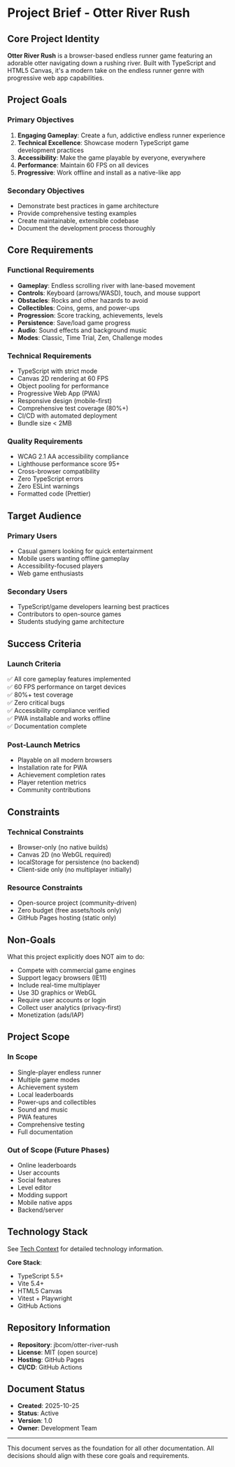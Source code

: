 # Project Brief - Otter River Rush

## Core Project Identity

**Otter River Rush** is a browser-based endless runner game featuring an adorable otter navigating down a rushing river. Built with TypeScript and HTML5 Canvas, it's a modern take on the endless runner genre with progressive web app capabilities.

## Project Goals

### Primary Objectives
1. **Engaging Gameplay**: Create a fun, addictive endless runner experience
2. **Technical Excellence**: Showcase modern TypeScript game development practices
3. **Accessibility**: Make the game playable by everyone, everywhere
4. **Performance**: Maintain 60 FPS on all devices
5. **Progressive**: Work offline and install as a native-like app

### Secondary Objectives
- Demonstrate best practices in game architecture
- Provide comprehensive testing examples
- Create maintainable, extensible codebase
- Document the development process thoroughly

## Core Requirements

### Functional Requirements
- **Gameplay**: Endless scrolling river with lane-based movement
- **Controls**: Keyboard (arrows/WASD), touch, and mouse support
- **Obstacles**: Rocks and other hazards to avoid
- **Collectibles**: Coins, gems, and power-ups
- **Progression**: Score tracking, achievements, levels
- **Persistence**: Save/load game progress
- **Audio**: Sound effects and background music
- **Modes**: Classic, Time Trial, Zen, Challenge modes

### Technical Requirements
- TypeScript with strict mode
- Canvas 2D rendering at 60 FPS
- Object pooling for performance
- Progressive Web App (PWA)
- Responsive design (mobile-first)
- Comprehensive test coverage (80%+)
- CI/CD with automated deployment
- Bundle size < 2MB

### Quality Requirements
- WCAG 2.1 AA accessibility compliance
- Lighthouse performance score 95+
- Cross-browser compatibility
- Zero TypeScript errors
- Zero ESLint warnings
- Formatted code (Prettier)

## Target Audience

### Primary Users
- Casual gamers looking for quick entertainment
- Mobile users wanting offline gameplay
- Accessibility-focused players
- Web game enthusiasts

### Secondary Users
- TypeScript/game developers learning best practices
- Contributors to open-source games
- Students studying game architecture

## Success Criteria

### Launch Criteria
✅ All core gameplay features implemented  
✅ 60 FPS performance on target devices  
✅ 80%+ test coverage  
✅ Zero critical bugs  
✅ Accessibility compliance verified  
✅ PWA installable and works offline  
✅ Documentation complete  

### Post-Launch Metrics
- Playable on all modern browsers
- Installation rate for PWA
- Achievement completion rates
- Player retention metrics
- Community contributions

## Constraints

### Technical Constraints
- Browser-only (no native builds)
- Canvas 2D (no WebGL required)
- localStorage for persistence (no backend)
- Client-side only (no multiplayer initially)

### Resource Constraints
- Open-source project (community-driven)
- Zero budget (free assets/tools only)
- GitHub Pages hosting (static only)

## Non-Goals

What this project explicitly does NOT aim to do:
- Compete with commercial game engines
- Support legacy browsers (IE11)
- Include real-time multiplayer
- Use 3D graphics or WebGL
- Require user accounts or login
- Collect user analytics (privacy-first)
- Monetization (ads/IAP)

## Project Scope

### In Scope
- Single-player endless runner
- Multiple game modes
- Achievement system
- Local leaderboards
- Power-ups and collectibles
- Sound and music
- PWA features
- Comprehensive testing
- Full documentation

### Out of Scope (Future Phases)
- Online leaderboards
- User accounts
- Social features
- Level editor
- Modding support
- Mobile native apps
- Backend/server

## Technology Stack

See [Tech Context](./techContext.md) for detailed technology information.

**Core Stack**:
- TypeScript 5.5+
- Vite 5.4+
- HTML5 Canvas
- Vitest + Playwright
- GitHub Actions

## Repository Information

- **Repository**: jbcom/otter-river-rush
- **License**: MIT (open source)
- **Hosting**: GitHub Pages
- **CI/CD**: GitHub Actions

## Document Status

- **Created**: 2025-10-25
- **Status**: Active
- **Version**: 1.0
- **Owner**: Development Team

---

This document serves as the foundation for all other documentation. All decisions should align with these core goals and requirements.
